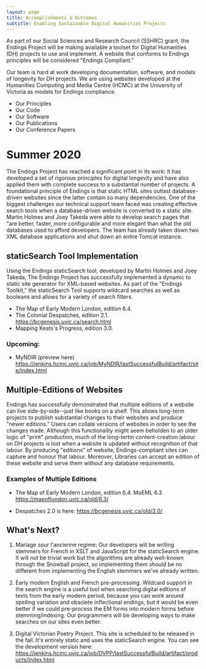 ```yaml
---
layout: page
title: Accomplishments & Outcomes
subtitle: Enabling Sustainable Digital Humanities Projects
---
```


As part of our Social Sciences and Research Council (SSHRC) grant, the Endings Project will be making available a toolset for Digital Humanities (DH) projects to use and implement. A website that conforms to Endings principles will be considered "Endings Compliant." 

Our team is hard at work developing documentation, software, and models of longevity for DH projects. We are using websites developed at the Humanities Computing and Media Centre (HCMC) at the University of Victoria as models for Endings compliance. 

* Our Principles
* Our Code
* Our Software
* Our Publications
* Our Conference Papers

# Summer 2020

The Endings Project has reached a significant point in its work: It has developed a set of rigorous principles for digital longevity and have also applied
them with complete success to a substantial number of projects. A foundational principle of Endings is that static HTML sites outlast database-driven websites since the latter contain so many dependencies. One of the biggest challenges our technical support team faced was creating effective search tools when a database-driven website is converted to a static site. Martin Holmes and Joey Takeda were able to develop search pages that "are better, faster, more configurable and more elegant than what the old databases used to afford developers. The team has already taken down two XML database applications and shut down an entire Tomcat instance. 

## staticSearch Tool Implementation 

Using the Endings staticSearch tool, developed by Martin Holmes and Joey Takeda, The Endings Project has successfully implemented a dynamic to static site generator for XML-based websites. 
As part of the "Endings Toolkit," the staticSearch Tool supports wildcard searches as well as booleans and allows for a variety of search filters. 

* The Map of Early Modern London, edition 6.4.
* The Colonial Despatches, edition 2.1. https://bcgenesis.uvic.ca/search.html
* Mapping Keats's Progress, edition 3.0.

### Upcoming: 
* MyNDIR (preview here) https://jenkins.hcmc.uvic.ca/job/MyNDIR/lastSuccessfulBuild/artifact/site/index.html

## Multiple-Editions of Websites

Endings has successfully demonstrated that multiple editions of a website can live side-by-side--just like books on a shelf. This allows long-term projects to publish substantial changes to their websites and produce "newer editions." Users can collate versions of websites in order to see the changes made. Although this functionality might seem beholden to an older logic of "print" production, much of the long-tertm content-creation labour on DH projects is lost when a website is updated without recognition of that labour. By producing "editions" of website, Endings-compliant sites can capture and honour that labour. Moreover, Libraries can accept an edition of these website and serve them without any database requirements. 

### Examples of Multiple Editions 
* The Map of Early Modern London, edition 6.4. MoEML 6.3 <https://mapoflondon.uvic.ca/old/6.3/>

* Despatches 2.0 is here: <https://bcgenesis.uvic.ca/old/2.0/>

## What's Next? 

1. Mariage sour l'ancienne regime: Our developers will be writing stemmers for French in XSLT and JavaScript for the staticSearch engine. It will not be trivial work but the algorithms are already well-known through the Snowball project, so implementing them should be no different from implementing the English stemmers we've already written.

 2. Early modern English and French pre-processing. Wildcard support in the search engine is a useful tool when searching digital editions of texts from the early modern period, because you can work around spelling variation and obsolete inflectional endings, but it would be even better if we could pre-process the EM forms into modern forms before stemming/indexing. Our programmers will be developing ways to make searches on our sites even better.

3. Digital Victorian Poetry Project. This site is scheduled to be released in the fall. It's entirely static and uses the staticSearch engine. You can see the development version here: 
<https://jenkins.hcmc.uvic.ca/job/DVPP/lastSuccessfulBuild/artifact/products/index.html>
